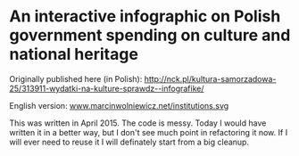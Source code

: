 # An interactive infographic on Polish government spending on culture and national heritage

Originally published here (in Polish): http://nck.pl/kultura-samorzadowa-25/313911-wydatki-na-kulture-sprawdz--infografike/

English version: www.marcinwolniewicz.net/institutions.svg

This was written in April 2015. The code is messy. Today I would have written it in a better way, but I don't see much point in refactoring it now. If I will ever need to reuse it I will definately start from a big cleanup.
